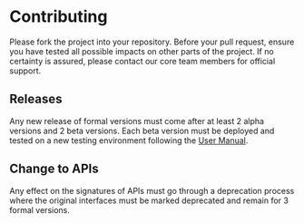 # Contributing

Please fork the project into your repository. Before your pull request, ensure you have tested all possible impacts on
other parts of the project. If no certainty is assured, please contact our core team members for official support.

## Releases

Any new release of formal versions must come after at least 2 alpha versions and 2 beta versions. Each beta version must
be deployed and tested on a new testing environment following the
[User Manual](https://leads-docs.projectneura.org/en/latest/vec/user-manual.html).

## Change to APIs

Any effect on the signatures of APIs must go through a deprecation process where the original interfaces must be
marked deprecated and remain for 3 formal versions.

